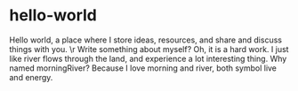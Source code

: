 # hello-world
Hello world, a place where I store ideas, resources, and share and discuss things with you.
\r
Write something about myself? Oh, it is a hard work. I just like river flows through the land, and experience a lot interesting thing. 
Why named morningRiver? Because I love morning and river, both symbol live and energy.
